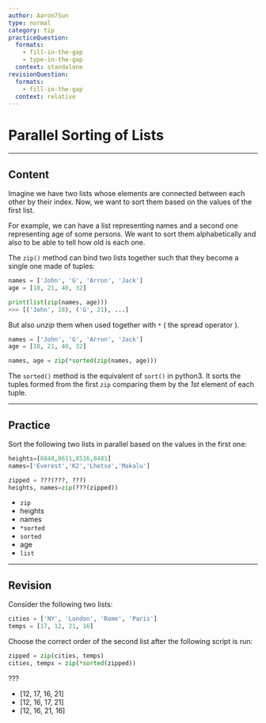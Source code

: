 ```yaml
---
author: Aaron7Sun
type: normal
category: tip
practiceQuestion:
  formats:
    - fill-in-the-gap
    - type-in-the-gap
  context: standalone
revisionQuestion:
  formats:
    - fill-in-the-gap
  context: relative
---
```


# Parallel Sorting of Lists


---

## Content

Imagine we have two lists whose elements are connected between each other by their index. Now, we want to sort them based on the values of the first list.

For example, we can have a list representing names and a second one representing age of some persons. We want to sort them alphabetically and also to be able to tell how old is each one.  

The `zip()` method can bind two lists together such that they become a single one made of tuples:

```python
names = ['John', 'G', 'Arron', 'Jack']
age = [18, 21, 40, 32]

print(list(zip(names, age)))
>>> [('John', 18), ('G', 21), ...]
```

But also *unzip* them when used together with `*` ( the spread operator ).

```python
names = ['John', 'G', 'Arron', 'Jack']
age = [18, 21, 40, 32]

names, age = zip(*sorted(zip(names, age)))
```

The `sorted()` method is the equivalent of `sort()` in python3. It sorts the tuples formed from the first `zip` comparing them by the *1st* element of each tuple.


---

## Practice

Sort the following two lists in parallel based on the values in the first one:

```python
heights=[8848,8611,8516,8481]
names=['Everest','K2','Lhotse','Makalu']

zipped = ???(???, ???)
heights, names=zip(???(zipped))
```

- `zip`
- heights
- names
- `*sorted`
- `sorted`
- age
- `list`


---

## Revision

Consider the following two lists:

```python
cities = ['NY', 'London', 'Rome', 'Paris']
temps = [17, 12, 21, 16]
```

Choose the correct order of the second list after the following script is run:

```python
zipped = zip(cities, temps)
cities, temps = zip(*sorted(zipped))
```

???

- [12, 17, 16, 21]
- [12, 16, 17, 21]
- [12, 16, 21, 16]
